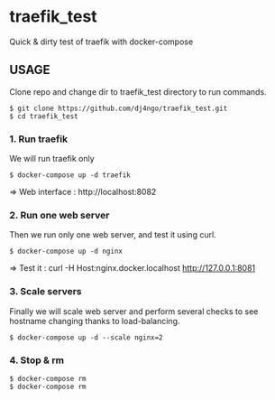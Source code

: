 # traefik_test
Quick &amp; dirty test of traefik with docker-compose


## USAGE


Clone repo and change dir to traefik_test directory to run commands.

```console
$ git clone https://github.com/dj4ngo/traefik_test.git
$ cd traefik_test
```

### 1. Run traefik

We will run traefik only

```console
$ docker-compose up -d traefik
```
=> Web interface : http://localhost:8082


### 2. Run one web server

Then we run only one web server, and test it using curl.

```console
$ docker-compose up -d nginx
```
=> Test it : curl -H Host:nginx.docker.localhost http://127.0.0.1:8081

### 3. Scale servers


Finally we will scale web server and perform several checks to see hostname changing thanks to load-balancing.

```console
$ docker-compose up -d --scale nginx=2  
```


### 4. Stop & rm

```console
$ docker-compose rm 
$ docker-compose rm 
```
